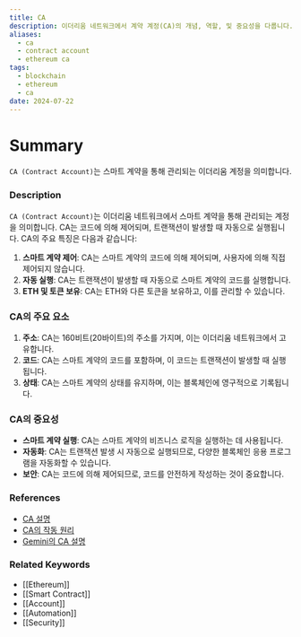 ```yaml
---
title: CA
description: 이더리움 네트워크에서 계약 계정(CA)의 개념, 역할, 및 중요성을 다룹니다.
aliases:
  - ca
  - contract account
  - ethereum ca
tags:
  - blockchain
  - ethereum
  - ca
date: 2024-07-22
---
```


# Summary

`CA (Contract Account)`는 스마트 계약을 통해 관리되는 이더리움 계정을 의미합니다.

### Description

`CA (Contract Account)`는 이더리움 네트워크에서 스마트 계약을 통해 관리되는 계정을 의미합니다. CA는 코드에 의해 제어되며, 트랜잭션이 발생할 때 자동으로 실행됩니다. CA의 주요 특징은 다음과 같습니다:

1. **스마트 계약 제어**: CA는 스마트 계약의 코드에 의해 제어되며, 사용자에 의해 직접 제어되지 않습니다.
2. **자동 실행**: CA는 트랜잭션이 발생할 때 자동으로 스마트 계약의 코드를 실행합니다.
3. **ETH 및 토큰 보유**: CA는 ETH와 다른 토큰을 보유하고, 이를 관리할 수 있습니다.

### CA의 주요 요소

1. **주소**: CA는 160비트(20바이트)의 주소를 가지며, 이는 이더리움 네트워크에서 고유합니다.
2. **코드**: CA는 스마트 계약의 코드를 포함하며, 이 코드는 트랜잭션이 발생할 때 실행됩니다.
3. **상태**: CA는 스마트 계약의 상태를 유지하며, 이는 블록체인에 영구적으로 기록됩니다.

### CA의 중요성

- **스마트 계약 실행**: CA는 스마트 계약의 비즈니스 로직을 실행하는 데 사용됩니다.
- **자동화**: CA는 트랜잭션 발생 시 자동으로 실행되므로, 다양한 블록체인 응용 프로그램을 자동화할 수 있습니다.
- **보안**: CA는 코드에 의해 제어되므로, 코드를 안전하게 작성하는 것이 중요합니다.

### References

- [CA 설명](https://en.wikipedia.org/wiki/Ethereum#Contract_Account)
- [CA의 작동 원리](https://ethereum.org/en/glossary/#contract-account)
- [Gemini의 CA 설명](https://www.gemini.com/cryptopedia/search?query=contract-account)

### Related Keywords

- [[Ethereum]]
- [[Smart Contract]]
- [[Account]]
- [[Automation]]
- [[Security]]
